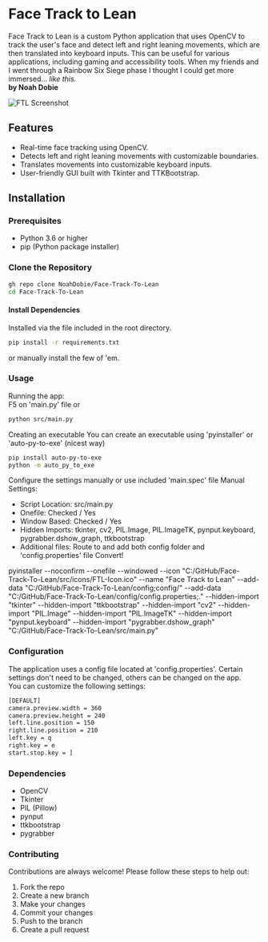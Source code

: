 # Face Track to Lean

Face Track to Lean is a custom Python application that uses OpenCV to track the user's face and detect left and right leaning movements, which are then translated into keyboard inputs. This can be useful for various applications, including gaming and accessibility tools. When my friends and I went through a Rainbow Six Siege phase I thought I could get more immersed... *like this.*
<br> **by Noah Dobie**

![FTL Screenshot](https://github.com/user-attachments/assets/1bcafb09-e269-4944-aa2c-9f038e629ef2)

## Features

- Real-time face tracking using OpenCV.
- Detects left and right leaning movements with customizable boundaries.
- Translates movements into customizable keyboard inputs.
- User-friendly GUI built with Tkinter and TTKBootstrap.

## Installation

### Prerequisites

- Python 3.6 or higher
- pip (Python package installer)

### Clone the Repository

```sh
gh repo clone NoahDobie/Face-Track-To-Lean
cd Face-Track-To-Lean
```
#### Install Dependencies
Installed via the file included in the root directory.
```sh
pip install -r requirements.txt
```

or manually install the few of 'em.

### Usage
Running the app:
<br>F5 on 'main.py' file or
```sh
python src/main.py
```
Creating an executable
You can create an executable using 'pyinstaller' or 'auto-py-to-exe' (nicest way)
```sh
pip install auto-py-to-exe
python -m auto_py_to_exe
```
Configure the settings manually or use included 'main.spec' file
Manual Settings:
- Script Location: src/main.py
- Onefile: Checked / Yes
- Window Based: Checked / Yes
- Hidden Imports: tkinter, cv2, PIL.Image, PIL.ImageTK, pynput.keyboard, pygrabber.dshow_graph, ttkbootstrap
- Additional files: Route to and add both config folder and 'config.properties' file
Convert!

pyinstaller --noconfirm --onefile --windowed --icon "C:/GitHub/Face-Track-To-Lean/src/icons/FTL-Icon.ico" --name "Face Track to Lean" --add-data "C:/GitHub/Face-Track-To-Lean/config;config/" --add-data "C:/GitHub/Face-Track-To-Lean/config/config.properties;." --hidden-import "tkinter" --hidden-import "ttkbootstrap" --hidden-import "cv2" --hidden-import "PIL.Image" --hidden-import "PIL.ImageTK" --hidden-import "pynput.keyboard" --hidden-import "pygrabber.dshow_graph"  "C:/GitHub/Face-Track-To-Lean/src/main.py"

### Configuration
The application uses a config file located at 'config.properties'. Certain settings don't need to be changed, others can be changed on the app.
<br>You can customize the following settings:
```sh
[DEFAULT]
camera.preview.width = 360
camera.preview.height = 240
left.line.position = 150
right.line.position = 210
left.key = q
right.key = e
start.stop.key = ]
```

### Dependencies
- OpenCV
- Tkinter
- PIL (Pillow)
- pynput
- ttkbootstrap
- pygrabber

### Contributing
Contributions are always welcome! Please follow these steps to help out:
1. Fork the repo
2. Create a new branch
3. Make your changes
4. Commit your changes
5. Push to the branch
6. Create a pull request